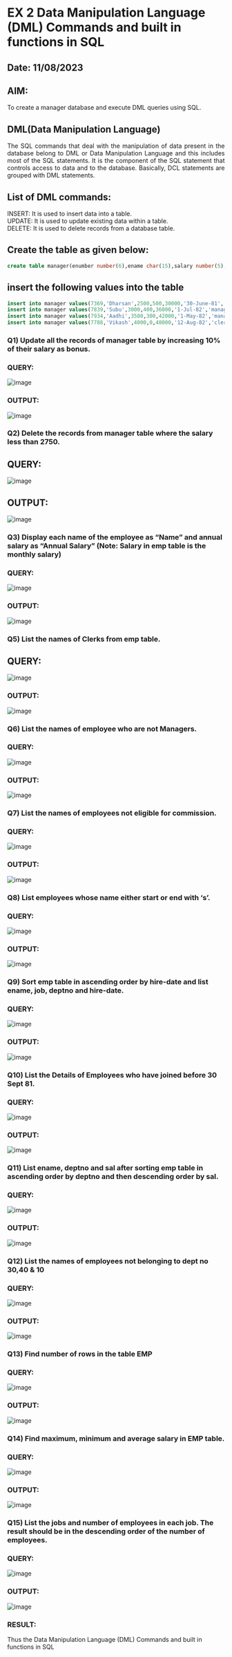 # EX 2 Data Manipulation Language (DML) Commands and built in functions in SQL

## Date: 11/08/2023

## AIM:
To create a manager database and execute DML queries using SQL.


## DML(Data Manipulation Language)
<div align="justify">
The SQL commands that deal with the manipulation of data present in the database belong to DML or Data Manipulation Language and this includes most of the SQL statements. It is the component of the SQL statement that controls access to data and to the database. Basically, DCL statements are grouped with DML statements.
</div>

## List of DML commands: 
<div align="justify">
INSERT: It is used to insert data into a table.<br>
UPDATE: It is used to update existing data within a table.<br>
DELETE: It is used to delete records from a database table.<br>
</div>

## Create the table as given below:
```sql
create table manager(enumber number(6),ename char(15),salary number(5),commission number(4),annualsalary number(7),Hiredate date,designation char(10),deptno number(2),reporting char(10));
```
## insert the following values into the table
```sql
insert into manager values(7369,'Dharsan',2500,500,30000,'30-June-81','clerk',10,'John');
insert into manager values(7839,'Subu',3000,400,36000,'1-Jul-82','manager',null,'James');
insert into manager values(7934,'Aadhi',3500,300,42000,'1-May-82','manager',30,NULL);
insert into manager values(7788,'Vikash',4000,0,48000,'12-Aug-82','clerk',50,'Bond');
```

### Q1) Update all the records of manager table by increasing 10% of their salary as bonus.

### QUERY:
![image](https://github.com/MohammedFaizal05/EX-2-Data-Manipulation-Language-DML-and-Data-Control-Language-DCL-Commands/assets/120553195/d1cfd2e5-2ff3-4ddc-9c7f-b69b97ae8269)

### OUTPUT:
![image](https://github.com/MohammedFaizal05/EX-2-Data-Manipulation-Language-DML-and-Data-Control-Language-DCL-Commands/assets/120553195/2541479b-bdf4-4835-9e38-e38b66f10a13)

### Q2) Delete the records from manager table where the salary less than 2750.
## QUERY:
![image](https://github.com/MohammedFaizal05/EX-2-Data-Manipulation-Language-DML-and-Data-Control-Language-DCL-Commands/assets/120553195/c0b77777-c20a-42a0-8d10-8d52d1f9a36e)

## OUTPUT:
![image](https://github.com/MohammedFaizal05/EX-2-Data-Manipulation-Language-DML-and-Data-Control-Language-DCL-Commands/assets/120553195/6d2dd7a5-adee-44da-8dc6-86c7d6a628a2)

### Q3) Display each name of the employee as “Name” and annual salary as “Annual Salary” (Note: Salary in emp table is the monthly salary)
### QUERY:
![image](https://github.com/MohammedFaizal05/EX-2-Data-Manipulation-Language-DML-and-Data-Control-Language-DCL-Commands/assets/120553195/1df93a94-73fc-423a-a7a5-d9c084cabe6f)

### OUTPUT:
![image](https://github.com/MohammedFaizal05/EX-2-Data-Manipulation-Language-DML-and-Data-Control-Language-DCL-Commands/assets/120553195/05e8593b-621a-488f-bb1b-5b657663cdab)

### Q5)	List the names of Clerks from emp table.
## QUERY:
![image](https://github.com/MohammedFaizal05/EX-2-Data-Manipulation-Language-DML-and-Data-Control-Language-DCL-Commands/assets/120553195/a527a98c-eb73-4c44-aba8-267aa9bdc8fc)

### OUTPUT:
![image](https://github.com/MohammedFaizal05/EX-2-Data-Manipulation-Language-DML-and-Data-Control-Language-DCL-Commands/assets/120553195/07411149-269e-4d30-97ea-83cb7d8cf167)

### Q6)	List the names of employee who are not Managers.
### QUERY:
![image](https://github.com/MohammedFaizal05/EX-2-Data-Manipulation-Language-DML-and-Data-Control-Language-DCL-Commands/assets/120553195/b7308848-97ac-44c7-8a82-907170d27918)

### OUTPUT:
![image](https://github.com/MohammedFaizal05/EX-2-Data-Manipulation-Language-DML-and-Data-Control-Language-DCL-Commands/assets/120553195/d7e26672-55ed-4ca5-aeb3-55ff5a85398f)

### Q7)	List the names of employees not eligible for commission.
### QUERY:
![image](https://github.com/MohammedFaizal05/EX-2-Data-Manipulation-Language-DML-and-Data-Control-Language-DCL-Commands/assets/120553195/30b4b0a2-4106-41ce-8e0a-f5ae7a14761a)

### OUTPUT:
![image](https://github.com/MohammedFaizal05/EX-2-Data-Manipulation-Language-DML-and-Data-Control-Language-DCL-Commands/assets/120553195/00f33a4a-f0ca-4112-a0db-d88efafc199d)


### Q8)	List employees whose name either start or end with ‘s’.


### QUERY:
![image](https://github.com/MohammedFaizal05/EX-2-Data-Manipulation-Language-DML-and-Data-Control-Language-DCL-Commands/assets/120553195/ede4b0be-604e-49a9-9678-02e59444fd09)

### OUTPUT:
![image](https://github.com/MohammedFaizal05/EX-2-Data-Manipulation-Language-DML-and-Data-Control-Language-DCL-Commands/assets/120553195/96452e5f-c061-4053-bedc-9de5eb9d78c2)


### Q9) Sort emp table in ascending order by hire-date and list ename, job, deptno and hire-date.


### QUERY:
![image](https://github.com/MohammedFaizal05/EX-2-Data-Manipulation-Language-DML-and-Data-Control-Language-DCL-Commands/assets/120553195/65bdf744-9c70-43c2-b521-c1ce4e748e4c)


### OUTPUT:
![image](https://github.com/MohammedFaizal05/EX-2-Data-Manipulation-Language-DML-and-Data-Control-Language-DCL-Commands/assets/120553195/b5275e5f-be6c-4e54-b8e4-e554f530badd)


### Q10) List the Details of Employees who have joined before 30 Sept 81.


### QUERY:
![image](https://github.com/MohammedFaizal05/EX-2-Data-Manipulation-Language-DML-and-Data-Control-Language-DCL-Commands/assets/120553195/7e558d5c-0cf6-44f4-8fbc-733eeda79a43)


### OUTPUT:
![image](https://github.com/MohammedFaizal05/EX-2-Data-Manipulation-Language-DML-and-Data-Control-Language-DCL-Commands/assets/120553195/68ab520d-5950-41f6-a3e3-7a06c7f8ccad)


### Q11)	List ename, deptno and sal after sorting emp table in ascending order by deptno and then descending order by sal.


### QUERY:

![image](https://github.com/MohammedFaizal05/EX-2-Data-Manipulation-Language-DML-and-Data-Control-Language-DCL-Commands/assets/120553195/122f5a2f-0125-4af6-9948-ae788e30b656)

### OUTPUT:
![image](https://github.com/MohammedFaizal05/EX-2-Data-Manipulation-Language-DML-and-Data-Control-Language-DCL-Commands/assets/120553195/05f2ba89-8d1f-4c35-ac66-f8e610ff193b)


### Q12) List the names of employees not belonging to dept no 30,40 & 10


### QUERY:
![image](https://github.com/MohammedFaizal05/EX-2-Data-Manipulation-Language-DML-and-Data-Control-Language-DCL-Commands/assets/120553195/949a552e-b10f-44f3-a95f-d251d4fee673)


### OUTPUT:

![image](https://github.com/MohammedFaizal05/EX-2-Data-Manipulation-Language-DML-and-Data-Control-Language-DCL-Commands/assets/120553195/46dd8238-2e83-4c6a-8964-292af24f767c)

### Q13) Find number of rows in the table EMP

### QUERY:

![image](https://github.com/MohammedFaizal05/EX-2-Data-Manipulation-Language-DML-and-Data-Control-Language-DCL-Commands/assets/120553195/fe34fb51-ab61-4919-9029-662006e270d9)

### OUTPUT:

![image](https://github.com/MohammedFaizal05/EX-2-Data-Manipulation-Language-DML-and-Data-Control-Language-DCL-Commands/assets/120553195/996bb3fd-1bc8-4c3f-bda7-10bb1d5f4615)


### Q14) Find maximum, minimum and average salary in EMP table.

### QUERY:

![image](https://github.com/MohammedFaizal05/EX-2-Data-Manipulation-Language-DML-and-Data-Control-Language-DCL-Commands/assets/120553195/bb0bbbe3-de7b-40bc-80e1-61d06f4b8c0f)


### OUTPUT:

![image](https://github.com/MohammedFaizal05/EX-2-Data-Manipulation-Language-DML-and-Data-Control-Language-DCL-Commands/assets/120553195/8ecdf6c2-3041-4cea-b277-69a5abcc1f8e)


### Q15) List the jobs and number of employees in each job. The result should be in the descending order of the number of employees.

### QUERY:

![image](https://github.com/MohammedFaizal05/EX-2-Data-Manipulation-Language-DML-and-Data-Control-Language-DCL-Commands/assets/120553195/210cf0f5-df1d-4150-af28-77b9999f6a17)


### OUTPUT:

![image](https://github.com/MohammedFaizal05/EX-2-Data-Manipulation-Language-DML-and-Data-Control-Language-DCL-Commands/assets/120553195/05ba95f9-0955-4b47-b292-75c08cc14f3e)
### RESULT:
Thus the Data Manipulation Language (DML) Commands and built in functions in SQL
